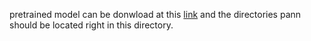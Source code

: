 pretrained model can be donwload at this [link](https://seafile.cloud.uni-hannover.de/d/1905ce36740a48cdb56c/) and the directories pann should be located right in this directory.